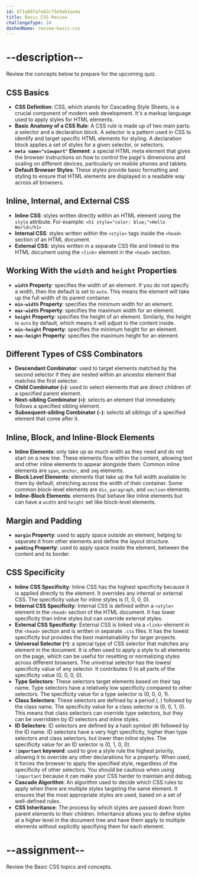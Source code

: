 ```yaml
---
id: 671a887a7e62c75e9ab1ee4a
title: Basic CSS Review
challengeType: 24
dashedName: review-basic-css
---
```


# --description--

Review the concepts below to prepare for the upcoming quiz.

## CSS Basics

- **CSS Definition**: CSS, which stands for Cascading Style Sheets, is a crucial component of modern web development. It's a markup language used to apply styles for HTML elements. 
- **Basic Anatomy of a CSS Rule**: A CSS rule is made up of two main parts: a selector and a declaration block. A selector is a pattern used in CSS to identify and target specific HTML elements for styling. A declaration block applies a set of styles for a given selector, or selectors.
- **`meta name="viewport"` Element**: a special HTML meta element that gives the browser instructions on how to control the page's dimensions and scaling on different devices, particularly on mobile phones and tablets.
- **Default Browser Styles**: These styles provide basic formatting and styling to ensure that HTML elements are displayed in a readable way across all browsers. 

## Inline, Internal, and External CSS

- **Inline CSS**: styles written directly within an HTML element using the `style` attribute. For example: `<h1 style="color: blue;">Hello World</h1>`
- **Internal CSS**: styles written within the `<style>` tags inside the `<head>` section of an HTML document.
- **External CSS**: styles written in a separate CSS file and linked to the HTML document using the `<link>` element in the `<head>` section. 

## Working With the `width` and `height` Properties

- **`width` Property**: specifies the width of an element. If you do not specify a width, then the default is set to `auto`. This means the element will take up the full width of its parent container.
- **`min-width` Property**: specifies the minimum width for an element.
- **`max-width` Property**: specifies the maximum width for an element.
- **`height` Property**: specifies the height of an element. Similarly, the height is `auto` by default, which means it will adjust to the content inside.
- **`min-height` Property**: specifies the minimum height for an element.
- **`max-height` Property**: specifies the maximum height for an element.

## Different Types of CSS Combinators

- **Descendant Combinator**: used to target elements matched by the second selector if they are nested within an ancestor element that matches the first selector.
- **Child Combinator (`>`)**: used to select elements that are direct children of a specified parent element. 
- **Next-sibling Combinator (`+`)**: selects an element that immediately follows a specified sibling element.
- **Subsequent-sibling Combinator (`~`)**: selects all siblings of a specified element that come after it. 

## Inline, Block, and Inline-Block Elements

- **Inline Elements**: only take up as much width as they need and do not start on a new line. These elements flow within the content, allowing text and other inline elements to appear alongside them. Common inline elements are `span`, `anchor`, and `img` elements.
- **Block Level Elements**: elements that take up the full width available to them by default, stretching across the width of their container. Some common block-level elements are `div`, `paragraph`, and `section` elements.
- **Inline-Block Elements**: elements that behave like inline elements but can have a `width` and `height` set like block-level elements. 

## Margin and Padding

- **`margin` Property**: used to apply space outside an element, helping to separate it from other elements and define the layout structure.
- **`padding` Property**: used to apply space inside the element, between the content and its border.

## CSS Specificity

- **Inline CSS Specificity**: Inline CSS has the highest specificity because it is applied directly to the element. It overrides any internal or external CSS. The specificity value for inline styles is (1, 0, 0, 0).
- **Internal CSS Specificity**: Internal CSS is defined within a `<style>` element in the `<head>` section of the HTML document. It has lower specificity than inline styles but can override external styles.
- **External CSS Specificity**: External CSS is linked via a `<link>` element in the `<head>` section and is written in separate `.css` files. It has the lowest specificity but provides the best maintainability for larger projects. 
- **Universal Selector (`*`)**: a special type of CSS selector that matches any element in the document. It is often used to apply a style to all elements on the page, which can be useful for resetting or normalizing styles across different browsers. The universal selector has the lowest specificity value of any selector. It contributes 0 to all parts of the specificity value (0, 0, 0, 0). 
- **Type Selectors**: These selectors target elements based on their tag name. Type selectors have a relatively low specificity compared to other selectors. The specificity value for a type selector is (0, 0, 0, 1). 
- **Class Selectors**: These selectors are defined by a period (`.`) followed by the class name. The specificity value for a class selector is (0, 0, 1, 0). This means that class selectors can override type selectors, but they can be overridden by ID selectors and inline styles.
- **ID Selectors**: ID selectors are defined by a hash symbol (#) followed by the ID name. ID selectors have a very high specificity, higher than type selectors and class selectors, but lower than inline styles. The specificity value for an ID selector is (0, 1, 0, 0). 
- **`!important` keyword**: used to give a style rule the highest priority, allowing it to override any other declarations for a property. When used, it forces the browser to apply the specified style, regardless of the specificity of other selectors. You should be cautious when using `!important` because it can make your CSS harder to maintain and debug.
- **Cascade Algorithm**: An algorithm used to decide which CSS rules to apply when there are multiple styles targeting the same element. It ensures that the most appropriate styles are used, based on a set of well-defined rules.
- **CSS Inheritance**: The process by which styles are passed down from parent elements to their children. Inheritance allows you to define styles at a higher level in the document tree and have them apply to multiple elements without explicitly specifying them for each element.


# --assignment--

Review the Basic CSS topics and concepts.
